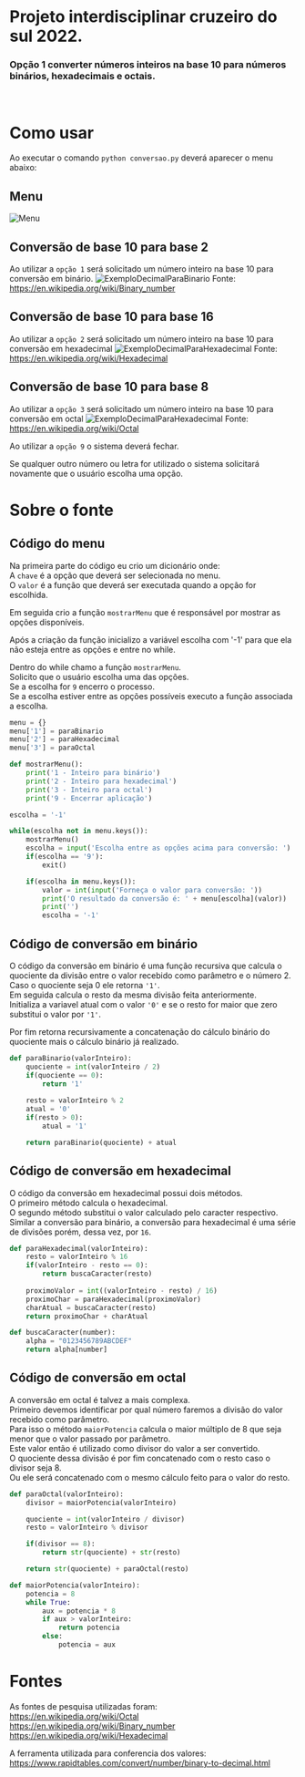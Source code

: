# Projeto interdisciplinar cruzeiro do sul 2022.

### Opção 1 converter números inteiros na base 10 para números binários, hexadecimais e octais.
<br>


# Como usar

Ao executar o comando `python conversao.py` deverá aparecer o menu abaixo:

## Menu

![Menu](./assets/Menu.png)

## Conversão de base 10 para base 2
Ao utilizar a `opção 1` será solicitado um número inteiro na base 10 para conversão em binário.
![ExemploDecimalParaBinario](./assets/InteiroParaBinario.png)
Fonte: https://en.wikipedia.org/wiki/Binary_number

## Conversão de base 10 para base 16
Ao utilizar a `opção 2` será solicitado um número inteiro na base 10 para conversão em hexadecimal
![ExemploDecimalParaHexadecimal](./assets/InteiroParaHexa.png)
Fonte: https://en.wikipedia.org/wiki/Hexadecimal

## Conversão de base 10 para base 8
Ao utilizar a `opção 3` será solicitado um número inteiro na base 10 para conversão em octal
![ExemploDecimalParaHexadecimal](./assets/InteiroParaOctal.png)
Fonte: https://en.wikipedia.org/wiki/Octal

Ao utilizar a `opção 9` o sistema deverá fechar.

Se qualquer outro número ou letra for utilizado o sistema solicitará novamente que o usuário escolha uma opção.

# Sobre o fonte

## Código do menu
Na primeira parte do código eu crio um dicionário onde:<br>
A `chave` é a opção que deverá ser selecionada no menu.<br>
O `valor` é a função que deverá ser executada quando a opção for escolhida.

Em seguida crio a função `mostrarMenu` que é responsável por mostrar as opções disponíveis.

Após a criação da função inicializo a variável escolha com '-1' para que ela não esteja entre as opções e entre no while.

Dentro do while chamo a função `mostrarMenu`.<br>
Solicito que o usuário escolha uma das opções.<br>
Se a escolha for `9` encerro o processo.<br>
Se a escolha estiver entre as opções possíveis executo a função associada a escolha.

``` Python
menu = {}
menu['1'] = paraBinario
menu['2'] = paraHexadecimal
menu['3'] = paraOctal

def mostrarMenu():        
    print('1 - Inteiro para binário')
    print('2 - Inteiro para hexadecimal')
    print('3 - Inteiro para octal')
    print('9 - Encerrar aplicação')

escolha = '-1'

while(escolha not in menu.keys()):
    mostrarMenu()
    escolha = input('Escolha entre as opções acima para conversão: ')
    if(escolha == '9'):
        exit()

    if(escolha in menu.keys()):
        valor = int(input('Forneça o valor para conversão: '))
        print('O resultado da conversão é: ' + menu[escolha](valor))
        print('')
        escolha = '-1'
```

## Código de conversão em binário

O código da conversão em binário é uma função recursiva que calcula o quociente da divisão entre o valor recebido como parâmetro e o número 2.<br>
Caso o quociente seja 0 ele retorna `'1'`.<br>
Em seguida calcula o resto da mesma divisão feita anteriormente.<br>
Initializa a variavel atual com o valor `'0'` e se o resto for maior que zero substitui o valor por `'1'`.<br>

Por fim retorna recursivamente a concatenação do cálculo binário do quociente mais o cálculo binário já realizado.

``` Python
def paraBinario(valorInteiro):    
    quociente = int(valorInteiro / 2)    
    if(quociente == 0):
        return '1'
    
    resto = valorInteiro % 2    
    atual = '0'
    if(resto > 0):
        atual = '1'

    return paraBinario(quociente) + atual
```

## Código de conversão em hexadecimal

O código da conversão em hexadecimal possui dois métodos.<br>
O primeiro método calcula o hexadecimal.<br>
O segundo método substitui o valor calculado pelo caracter respectivo.<br>
Similar a conversão para binário, a conversão para hexadecimal é uma série de divisões porém, dessa vez, por `16`.

``` Python
def paraHexadecimal(valorInteiro):
    resto = valorInteiro % 16
    if(valorInteiro - resto == 0):
        return buscaCaracter(resto)
    
    proximoValor = int((valorInteiro - resto) / 16)
    proximoChar = paraHexadecimal(proximoValor)
    charAtual = buscaCaracter(resto)    
    return proximoChar + charAtual

def buscaCaracter(number):
    alpha = "0123456789ABCDEF"
    return alpha[number]
```

## Código de conversão em octal

A conversão em octal é talvez a mais complexa.<br>
Primeiro devemos identificar por qual número faremos a divisão do valor recebido como parâmetro.<br>
Para isso o método `maiorPotencia` calcula o maior múltiplo de 8 que seja menor que o valor passado por parâmetro.<br>
Este valor então é utilizado como divisor do valor a ser convertido.<br>
O quociente dessa divisão é por fim concatenado com o resto caso o divisor seja 8.<br>
Ou ele será concatenado com o mesmo cálculo feito para o valor do resto.

``` Python
def paraOctal(valorInteiro):
    divisor = maiorPotencia(valorInteiro)

    quociente = int(valorInteiro / divisor)
    resto = valorInteiro % divisor

    if(divisor == 8):
        return str(quociente) + str(resto)

    return str(quociente) + paraOctal(resto)

def maiorPotencia(valorInteiro):
    potencia = 8
    while True:
        aux = potencia * 8
        if aux > valorInteiro:            
            return potencia
        else:
            potencia = aux
```
# Fontes

As fontes de pesquisa utilizadas foram:<br>
https://en.wikipedia.org/wiki/Octal<br>
https://en.wikipedia.org/wiki/Binary_number<br>
https://en.wikipedia.org/wiki/Hexadecimal

A ferramenta utilizada para conferencia dos valores:<br>
https://www.rapidtables.com/convert/number/binary-to-decimal.html
